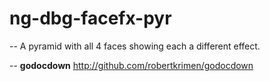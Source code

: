# ng-dbg-facefx-pyr
--
A pyramid with all 4 faces showing each a different effect.

--
**godocdown** http://github.com/robertkrimen/godocdown

